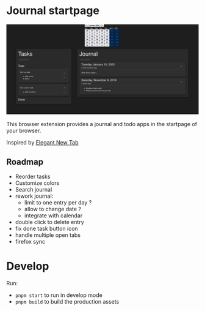 # Journal startpage

![screenshot](./assets/screenshot.png)

This browser extension provides a journal and todo apps in the startpage of your browser.

Inspired by [Elegant New Tab](https://addons.mozilla.org/en-US/firefox/addon/elegant-startage-new-tab/)

## Roadmap

- Reorder tasks
- Customize colors
- Search journal
- rework journal:
  - limit to one entry per day ?
  - allow to change date ?
  - integrate with calendar
- double click to delete entry
- fix done task button icon
- handle multiple open tabs
- firefox sync

# Develop

Run:

- `pnpm start` to run in develop mode
- `pnpm build` to build the production assets
